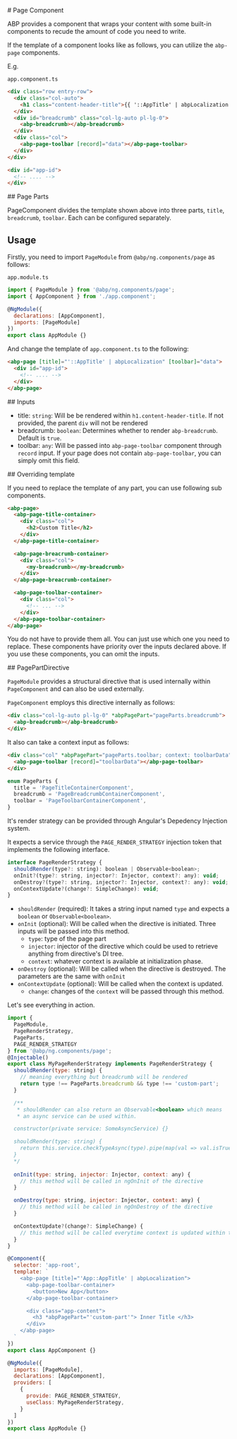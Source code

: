 # Page Component

ABP provides a component that wraps your content with some built-in components to recude the amount of code you need to write.

If the template of a component looks like as follows, you can utilize the `abp-page` components.

E.g. 

`app.component.ts`

```html
<div class="row entry-row">
  <div class="col-auto">
    <h1 class="content-header-title">{{ '::AppTitle' | abpLocalization }}</h1>
  </div>
  <div id="breadcrumb" class="col-lg-auto pl-lg-0">
    <abp-breadcrumb></abp-breadcrumb>
  </div>
  <div class="col">
    <abp-page-toolbar [record]="data"></abp-page-toolbar>
  </div>
</div>

<div id="app-id">
  <!-- .... -->
</div>
```

## Page Parts

PageComponent divides the template shown above into three parts, `title`, `breadcrumb`, `toolbar`. Each can be configured separately. 

## Usage

Firstly, you need to import `PageModule` from `@abp/ng.components/page` as follows:

`app.module.ts`

```javascript
import { PageModule } from '@abp/ng.components/page';
import { AppComponent } from './app.component';

@NgModule({
  declarations: [AppComponent],
  imports: [PageModule]
})
export class AppModule {}
```

And change the template of `app.component.ts` to the following:

```html
<abp-page [title]="'::AppTitle' | abpLocalization" [toolbar]="data">
  <div id="app-id">
    <!-- .... -->
  </div>
</abp-page>
```

## Inputs

* title: `string`: Will be be rendered within `h1.content-header-title`. If not provided, the parent `div` will not be rendered
* breadcrumb: `boolean`: Determines whether to render `abp-breadcrumb`. Default is `true`.
* toolbar: `any`: Will be passed into `abp-page-toolbar` component through `record` input. If your page does not contain `abp-page-toolbar`, you can simply omit this field.

## Overriding template

If you need to replace the template of any part, you can use following sub components. 

```html
<abp-page>
  <abp-page-title-container>
    <div class="col">
      <h2>Custom Title</h2>
    </div>
  </abp-page-title-container>

  <abp-page-breacrumb-container>
    <div class="col">
      <my-breadcrumb></my-breadcrumb>
    </div>
  </abp-page-breacrumb-container>

  <abp-page-toolbar-container>
    <div class="col">
      <!-- ... -->
    </div>
  </abp-page-toolbar-container>
</abp-page>
```

You do not have to provide them all. You can just use which one you need to replace. These components have priority over the inputs declared above. If you use these components, you can omit the inputs.

## PagePartDirective

`PageModule` provides a structural directive that is used internally within `PageComponent` and can also be used externally.

`PageComponent` employs this directive internally as follows: 

```html
<div class="col-lg-auto pl-lg-0" *abpPagePart="pageParts.breadcrumb">
  <abp-breadcrumb></abp-breadcrumb>
</div>
```

It also can take a context input as follows: 

```html
<div class="col" *abpPagePart="pageParts.toolbar; context: toolbarData">
  <abp-page-toolbar [record]="toolbarData"></abp-page-toolbar>
</div>
```

```javascript
enum PageParts {
  title = 'PageTitleContainerComponent',
  breadcrumb = 'PageBreadcrumbContainerComponent',
  toolbar = 'PageToolbarContainerComponent',
}
```

It's render strategy can be provided through Angular's Depedency Injection system. 

It expects a service through the `PAGE_RENDER_STRATEGY` injection token that implements the following interface.

```javascript
interface PageRenderStrategy {
  shouldRender(type?: string): boolean | Observable<boolean>;
  onInit?(type?: string, injector?: Injector, context?: any): void;
  onDestroy?(type?: string, injector?: Injector, context?: any): void;
  onContextUpdate?(change?: SimpleChange): void;
}
```

* `shouldRender` (required): It takes a string input named `type` and expects a `boolean` or `Observable<boolean>`. 
* `onInit` (optional): Will be called when the directive is initiated. Three inputs will be passed into this method. 
  * `type`: type of the page part
  * `injector`: injector of the directive which could be used to retrieve anything from directive's DI tree.
  * `context`: whatever context is available at initialization phase. 
* `onDestroy` (optional): Will be called when the directive is destroyed. The parameters are the same with `onInit`
* `onContextUpdate` (optional): Will be called when the context is updated. 
  * `change`: changes of the `context` will be passed through this method. 

Let's see everything in action.

```javascript
import { 
  PageModule,
  PageRenderStrategy, 
  PageParts,
  PAGE_RENDER_STRATEGY
} from '@abp/ng.components/page';
@Injectable()
export class MyPageRenderStrategy implements PageRenderStrategy {
  shouldRender(type: string) {
    // meaning everything but breadcrumb will be rendered
    return type !== PageParts.breadcrumb && type !== 'custom-part';
  }

  /**
   * shouldRender can also return an Observable<boolean> which means
   * an async service can be used within.

  constructor(private service: SomeAsyncService) {}

  shouldRender(type: string) {
    return this.service.checkTypeAsync(type).pipe(map(val => val.isTrue()));
  }
  */
   
  onInit(type: string, injector: Injector, context: any) {
    // this method will be called in ngOnInit of the directive
  }

  onDestroy(type: string, injector: Injector, context: any) {
    // this method will be called in ngOnDestroy of the directive
  }

  onContextUpdate?(change?: SimpleChange) {
    // this method will be called everytime context is updated within the directive
  }
}

@Component({
  selector: 'app-root',
  template: `
    <abp-page [title]="'App::AppTitle' | abpLocalization">
      <abp-page-toolbar-container>
        <button>New App</button>
      </abp-page-toolbar-container>

      <div class="app-content">
        <h3 *abpPagePart="'custom-part'"> Inner Title </h3>
      </div>
    </abp-page>
  `
})
export class AppComponent {}

@NgModule({
  imports: [PageModule],
  declarations: [AppComponent],
  providers: [
    {
      provide: PAGE_RENDER_STRATEGY,
      useClass: MyPageRenderStrategy,
    }
  ]
})
export class AppModule {}
```

